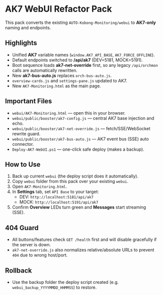 # AK7 WebUI Refactor Pack

This pack converts the existing `AUTO-Kobong-Monitoring/webui` to **AK7-only** naming and endpoints.

## Highlights
- Unified **AK7** variable names (`window.AK7_API_BASE`, `AK7_FORCE_OFFLINE`).
- Default endpoints switched to **/api/ak7** (DEV=5181, MOCK=5191).
- Boot sequence loads **ak7-net-override** first, so any legacy `/api/orchmon` calls are automatically rewritten.
- New **ak7-bus-auto.js** replaces `orch-bus-auto.js`.
- `overview-cards.js` and `settings-pane.js` updated to AK7.
- New `AK7-Monitoring.html` as the main page.

## Important Files
- `webui/AK7-Monitoring.html` — open this in your browser.
- `webui/public/booster/ak7-config.js` — central AK7 base injection and echo.
- `webui/public/booster/ak7-net-override.js` — fetch/SSE/WebSocket rewrite guard.
- `webui/public/booster/ak7-bus-auto.js` — AK7 event bus (SSE) auto connector.
- `Deploy-AK7-WebUI.ps1` — one-click safe deploy (makes a backup).

## How to Use
1. Back up current `webui` (the deploy script does it automatically).
2. Copy `webui` folder from this pack over your existing `webui`.
3. Open `AK7-Monitoring.html`.
4. In **Settings** tab, set `API Base` to your target:
   - DEV: `http://localhost:5181/api/ak7`
   - MOCK: `http://localhost:5191/api/ak7`
5. Confirm **Overview** LEDs turn green and **Messages** start streaming (SSE).

## 404 Guard
- All buttons/features check `GET /health` first and will disable gracefully if the server is down.
- `ak7-net-override.js` also normalizes relative/absolute URLs to prevent `404` due to wrong host/port.

## Rollback
- Use the backup folder the deploy script created (e.g. `webui_backup_YYYYMMDD_HHMMSS`) to restore.
